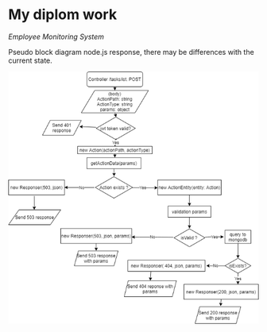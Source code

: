 # My diplom work

_Employee Monitoring System_

Pseudo block diagram node.js response, there may be differences with the current state.

![Node.js diagram response](/nodeJS_diagram.png)
